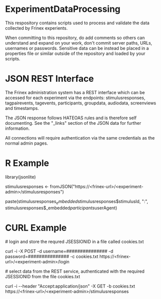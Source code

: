 # ExperimentDataProcessing

This respository contains scripts used to process and validate the data collected by Frinex experients.

When committing to this repository, do add comments so others can understand and expand on your work, don't commit server paths, URLs, usernames or passwords. Sensitive data can be instead be placed in a properties file or similar outside of the repository and loaded by your scripts.

# JSON REST Interface
The Frinex administration system has a REST interface which can be accessed for each experiment via the endpoints: stimulusresponses, tagpairevents, tagevents, participants, groupdata, audiodata, screenviews and timestamps.

The JSON response follows HATEOAS rules and is therefore self documenting. See the "_links" section of the JSON data for further information.

All connections will require authentication via the same credentials as the normal admin pages.

# R Example
library(jsonlite)

stimulusresponses <- fromJSON("https://\<frinex-url\>/\<experiment-admin\>/stimulusresponses")

paste(stimulusresponses$_embedded$stimulusresponses$stimulusId, ":", stimulusresponses$_embedded$participants$userAgent)

# CURL Example
\# login and store the requred JSESSIONID in a file called cookies.txt

curl -i -X POST -d username=############### -d password=############### -c cookies.txt https://\<frinex-url\>/\<experiment-admin\>/login

\# select data from the REST service, authenticated with the required JSESSIONID from the file cookies.txt

curl -i --header "Accept:application/json" -X GET -b cookies.txt https://\<frinex-url\>/\<experiment-admin\>/stimulusresponses
